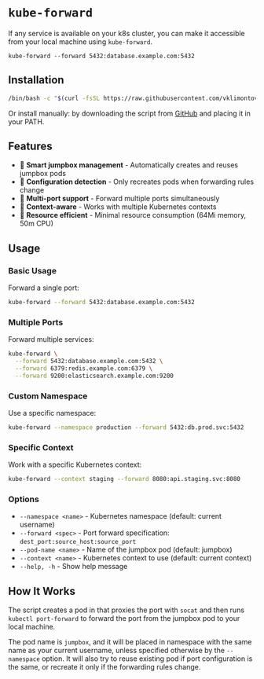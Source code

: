 # `kube-forward`

If any service is available on your k8s cluster, you can make it accessible from your local machine using `kube-forward`. 

```shell
kube-forward --forward 5432:database.example.com:5432
```

## Installation

```bash
/bin/bash -c "$(curl -fsSL https://raw.githubusercontent.com/vklimontovich/kube-forward/main/install.sh)"
```

Or install manually: by downloading the script from [GitHub](https://raw.githubusercontent.com/vklimontovich/kube-forward/main/kube-forward) and placing it in your PATH.

## Features

- 🚀 **Smart jumpbox management** - Automatically creates and reuses jumpbox pods
- 🔄 **Configuration detection** - Only recreates pods when forwarding rules change
- 🔗 **Multi-port support** - Forward multiple ports simultaneously
- 🎯 **Context-aware** - Works with multiple Kubernetes contexts
- 💾 **Resource efficient** - Minimal resource consumption (64Mi memory, 50m CPU)

## Usage

### Basic Usage

Forward a single port:

```bash
kube-forward --forward 5432:database.example.com:5432
```

### Multiple Ports

Forward multiple services:
```bash
kube-forward \
  --forward 5432:database.example.com:5432 \
  --forward 6379:redis.example.com:6379 \
  --forward 9200:elasticsearch.example.com:9200
```

### Custom Namespace

Use a specific namespace:
```bash
kube-forward --namespace production --forward 5432:db.prod.svc:5432
```

### Specific Context

Work with a specific Kubernetes context:
```bash
kube-forward --context staging --forward 8080:api.staging.svc:8080
```

### Options

- `--namespace <name>` - Kubernetes namespace (default: current username)
- `--forward <spec>` - Port forward specification: `dest_port:source_host:source_port`
- `--pod-name <name>` - Name of the jumpbox pod (default: jumpbox)
- `--context <name>` - Kubernetes context to use (default: current context)
- `--help, -h` - Show help message

## How It Works

The script creates a pod in that proxies the port with `socat`
and then runs `kubectl port-forward` to forward the port from the jumpbox pod to your local machine.

The pod name is `jumpbox`, and it will be placed in namespace with the same name as your current username, unless specified otherwise by the `--namespace` option.
It will also try to reuse existing pod if port configuration is the same, or recreate it only if the forwarding rules change.
